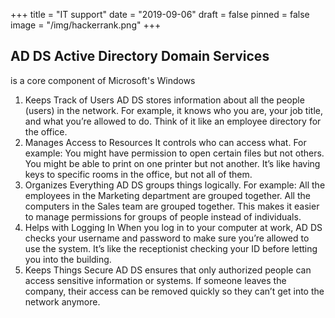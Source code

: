 +++
title = "IT support"
date = "2019-09-06"
draft = false
pinned = false
image = "/img/hackerrank.png"
+++


## AD DS Active Directory Domain Services
is a core component of Microsoft's Windows
1. Keeps Track of Users
    AD DS stores information about all the people (users) in the network. For example, it knows who you are, your job title, and what you’re allowed to do.
    Think of it like an employee directory for the office.
2. Manages Access to Resources
    It controls who can access what. For example:
    You might have permission to open certain files but not others.
    You might be able to print on one printer but not another.
    It’s like having keys to specific rooms in the office, but not all of them.
3. Organizes Everything
    AD DS groups things logically. For example:
    All the employees in the Marketing department are grouped together.
    All the computers in the Sales team are grouped together.
    This makes it easier to manage permissions for groups of people instead of individuals.
4. Helps with Logging In
    When you log in to your computer at work, AD DS checks your username and password to make sure you’re allowed to use the system.
    It’s like the receptionist checking your ID before letting you into the building.
5. Keeps Things Secure
    AD DS ensures that only authorized people can access sensitive information or systems.
    If someone leaves the company, their access can be removed quickly so they can’t get into the network anymore.
    

